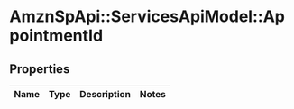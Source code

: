 # AmznSpApi::ServicesApiModel::AppointmentId

## Properties
Name | Type | Description | Notes
------------ | ------------- | ------------- | -------------

